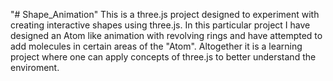 "# Shape_Animation" 
This is a three.js project designed to experiment with creating interactive shapes using three.js. 
In this particular project I have designed an Atom like animation with revolving rings and have attempted to add molecules in certain areas of the "Atom".
Altogether it is a learning project where one can apply concepts of three.js to better understand the enviroment.
